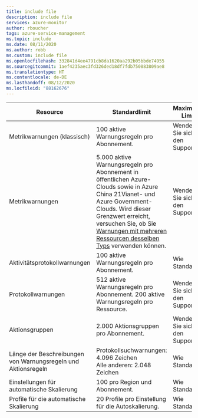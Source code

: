 ```yaml
---
title: include file
description: include file
services: azure-monitor
author: rboucher
tags: azure-service-management
ms.topic: include
ms.date: 08/11/2020
ms.author: robb
ms.custom: include file
ms.openlocfilehash: 332841d4ee4791cb8da1620aa292b05bbde74955
ms.sourcegitcommit: 1aef4235aec3fd326ded18df7fdb750883809ae8
ms.translationtype: HT
ms.contentlocale: de-DE
ms.lasthandoff: 08/12/2020
ms.locfileid: "88162676"
---
```

| Resource | Standardlimit | Maximales Limit |
| --- | --- | --- |
| Metrikwarnungen (klassisch) |100 aktive Warnungsregeln pro Abonnement. | Wenden Sie sich an den Support. |
| Metrikwarnungen |5\.000 aktive Warnungsregeln pro Abonnement in öffentlichen Azure-Clouds sowie in Azure China 21Vianet- und Azure Government-Clouds. Wird dieser Grenzwert erreicht, versuchen Sie, ob Sie [Warnungen mit mehreren Ressourcen desselben Typs](https://docs.microsoft.com/azure/azure-monitor/platform/alerts-metric-overview#monitoring-at-scale-using-metric-alerts-in-azure-monitor) verwenden können.   | Wenden Sie sich an den Support. |
| Aktivitätsprotokollwarnungen | 100 aktive Warnungsregeln pro Abonnement. | Wie Standard. |
| Protokollwarnungen | 512 aktive Warnungsregeln pro Abonnement. 200 aktive Warnungsregeln pro Ressource. | Wenden Sie sich an den Support. |
| Aktionsgruppen |2\.000 Aktionsgruppen pro Abonnement. | Wenden Sie sich an den Support. |
| Länge der Beschreibungen von Warnungsregeln und Aktionsregeln| Protokollsuchwarnungen: 4.096 Zeichen<br/>Alle anderen: 2.048 Zeichen | Wie Standard. |
| Einstellungen für automatische Skalierung |100 pro Region und Abonnement. | Wie Standard. |
| Profile für die automatische Skalierung |20 Profile pro Einstellung für die Autoskalierung. | Wie Standard. |


